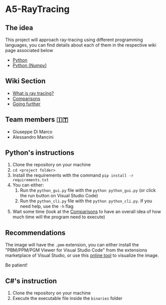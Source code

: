 # A5-RayTracing

## The idea

This project will approach ray-tracing using different programming languages, you can find details about each of them in the respective wiki page associated below

- [Python](./python_rayt/readme.md)
- [Python (Numpy)](./python_numpy_rayt/readme.md)

## Wiki Section

- [What is ray tracing?](./docs/what_is_ray_tracing.md)
- [Comparisons](./docs/comparisons.md)
- [Going further](./docs/going_further.md)

## Team members 🇮🇹

- Giuseppe Di Marco
- Alessandro Mancini

## Python's instructions

1. Clone the repository on your machine
2. `cd <project folder>`
3. Install the requirements with the command `pip install -r requirements.txt`
4. You can either: 
    1. Run the `python_gui.py` file with the `python python_gui.py` (or click the run button on Visual Studio Code)
    2. Run the `python_cli.py` file with the `python python_cli.py`. If you need help, use the `-h` flag
5. Wait some time (look at the [Comparisons](./docs/comparisons.md) to have an overall idea of how much time will the program need to execute)

## Recommendations

The image will have the `.pmm` extension, you can either install the "PBM/PPM/PGM Viewer for Visual Studio Code" from the extensions marketplace of Visual Studio, or use this [online tool](https://www.cs.rhodes.edu/welshc/COMP141_F16/ppmReader.html) to visualize the image.

Be patient!

## C#'s instruction

1. Clone the repository on your machine
2. Execute the executable file inside the `binaries` folder
